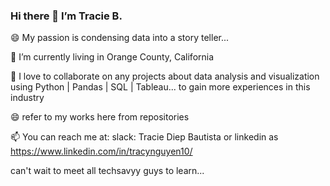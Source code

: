 ### Hi there 👋  I’m Tracie B.

😄  My passion is condensing data into a story teller...

🌱 I’m currently living in Orange County, California

💞️ I love to collaborate on any projects about data analysis and visualization using Python | Pandas | SQL | Tableau... to gain more experiences in this industry

😄 refer to my works here from repositories

📫 You can reach me at: slack: Tracie Diep Bautista or linkedin as https://www.linkedin.com/in/tracynguyen10/

can't wait to meet all techsavyy guys to learn...

<!--
**TracieDiepBautista/TracieDiepBautista** is a ✨ _special_ ✨ repository because its `README.md` (this file) appears on your GitHub profile.

Here are some ideas to get you started:

- 🔭 I’m currently working on ...
- 🌱 I’m currently learning ...
- 👯 I’m looking to collaborate on ...
- 🤔 I’m looking for help with ...
- 💬 Ask me about ...
- 📫 How to reach me: ...
- 😄 Pronouns: ...
- ⚡ Fun fact: ...
-->
